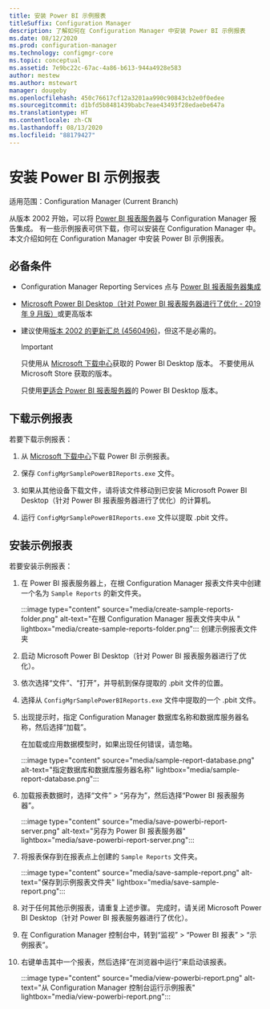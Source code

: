 ```yaml
---
title: 安装 Power BI 示例报表
titleSuffix: Configuration Manager
description: 了解如何在 Configuration Manager 中安装 Power BI 示例报表
ms.date: 08/12/2020
ms.prod: configuration-manager
ms.technology: configmgr-core
ms.topic: conceptual
ms.assetid: 7e9bc22c-67ac-4a86-b613-944a4928e583
author: mestew
ms.author: mstewart
manager: dougeby
ms.openlocfilehash: 450c76617cf12a3201aa990c90843cb2e0f0edee
ms.sourcegitcommit: d1bfd5b8481439babc7eae43493f28edaebe647a
ms.translationtype: HT
ms.contentlocale: zh-CN
ms.lasthandoff: 08/13/2020
ms.locfileid: "88179427"
---
```

# <a name="install-power-bi-sample-reports"></a>安装 Power BI 示例报表
<!--5679791-->
适用范围：Configuration Manager (Current Branch)

从版本 2002 开始，可以将 [Power BI 报表服务器](https://docs.microsoft.com/power-bi/report-server/get-started)与 Configuration Manager 报告集成。 有一些示例报表可供下载，你可以安装在 Configuration Manager 中。 本文介绍如何在 Configuration Manager 中安装 Power BI 示例报表。

## <a name="prerequisites"></a>必备条件

- Configuration Manager Reporting Services 点与 [Power BI 报表服务器集成](powerbi-report-server.md)

- [Microsoft Power BI Desktop（针对 Power BI 报表服务器进行了优化 - 2019 年 9 月版）](https://www.microsoft.com/download/details.aspx?id=57271)或更高版本

- 建议使用[版本 2002 的更新汇总 (4560496)](https://support.microsoft.com/help/4560496)，但这不是必需的。

    > [!IMPORTANT]
    > 只使用从 [Microsoft 下载中心](https://www.microsoft.com/download/)获取的 Power BI Desktop 版本。 不要使用从 Microsoft Store 获取的版本。
    >
    > 只使用[更适合 Power BI 报表服务器](https://docs.microsoft.com/power-bi/report-server/install-powerbi-desktop)的 Power BI Desktop 版本。

## <a name="download-the-sample-reports"></a>下载示例报表

若要下载示例报表：

1. 从 [Microsoft 下载中心](https://www.microsoft.com/download/details.aspx?id=101452)下载 Power BI 示例报表。

1. 保存 `ConfigMgrSamplePowerBIReports.exe` 文件。

1. 如果从其他设备下载文件，请将该文件移动到已安装 Microsoft Power BI Desktop（针对 Power BI 报表服务器进行了优化）的计算机。

1. 运行 `ConfigMgrSamplePowerBIReports.exe` 文件以提取 .pbit 文件。

## <a name="install-the-sample-reports"></a>安装示例报表

若要安装示例报表：

1. 在 Power BI 报表服务器上，在根 Configuration Manager 报表文件夹中创建一个名为 `Sample Reports` 的新文件夹。

    :::image type="content" source="media/create-sample-reports-folder.png" alt-text="在根 Configuration Manager 报表文件夹中从 " lightbox="media/create-sample-reports-folder.png"::: 创建示例报表文件夹

1. 启动 Microsoft Power BI Desktop（针对 Power BI 报表服务器进行了优化）。

1. 依次选择“文件”、“打开”，并导航到保存提取的 .pbit 文件的位置。

1. 选择从 `ConfigMgrSamplePowerBIReports.exe` 文件中提取的一个 .pbit 文件。

1. 出现提示时，指定 Configuration Manager 数据库名称和数据库服务器名称，然后选择“加载”。

    在加载或应用数据模型时，如果出现任何错误，请忽略。

    :::image type="content" source="media/sample-report-database.png" alt-text="指定数据库和数据库服务器名称" lightbox="media/sample-report-database.png":::

1. 加载报表数据时，选择“文件” > “另存为”，然后选择“Power BI 报表服务器”。

    :::image type="content" source="media/save-powerbi-report-server.png" alt-text="另存为 Power BI 报表服务器" lightbox="media/save-powerbi-report-server.png":::

1. 将报表保存到在报表点上创建的 `Sample Reports` 文件夹。

    :::image type="content" source="media/save-sample-report.png" alt-text="保存到示例报表文件夹" lightbox="media/save-sample-report.png":::

1. 对于任何其他示例报表，请重复上述步骤。 完成时，请关闭 Microsoft Power BI Desktop（针对 Power BI 报表服务器进行了优化）。

1. 在 Configuration Manager 控制台中，转到“监视” > “Power BI 报表” > “示例报表”。

1. 右键单击其中一个报表，然后选择“在浏览器中运行”来启动该报表。

    :::image type="content" source="media/view-powerbi-report.png" alt-text="从 Configuration Manager 控制台运行示例报表" lightbox="media/view-powerbi-report.png":::
